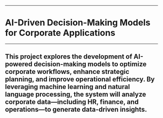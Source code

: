 ___
# AI-Driven Decision-Making Models for Corporate Applications
___

## This project explores the development of AI-powered decision-making models to optimize corporate workflows, enhance strategic planning, and improve operational efficiency. By leveraging machine learning and natural language processing, the system will analyze corporate data—including HR, finance, and operations—to generate data-driven insights.
